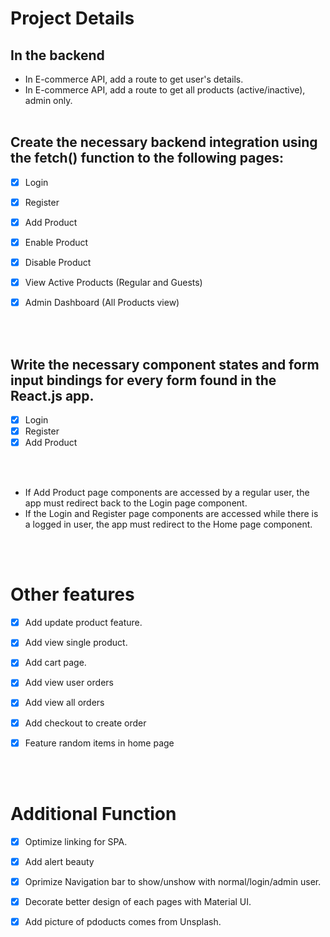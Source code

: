 # Project Details

## In the backend
- In E-commerce API, add a route to get user's details.  
- In E-commerce API, add a route to get all products (active/inactive), admin only.
<br><br>

## Create the necessary backend integration using the fetch() function to the following pages:

- [x]  Login

- [x]  Register
- [x]  Add Product
- [x]  Enable Product
- [x]  Disable Product
- [x]  View Active Products (Regular and Guests)
- [x]  Admin Dashboard (All Products view)

<br><br>

## Write the necessary component states and form input bindings for every form found in the React.js app.

- [x]  Login
- [x]  Register
- [x]  Add Product

<br><br>

- If Add Product page components are accessed by a regular user, the app must redirect back to the Login page component.
- If the Login and Register page components are accessed while there is a logged in user, the app must redirect to the Home page component.

<br><br>

# Other features

- [x] Add update product feature.

- [x] Add view single product.
- [x] Add cart page.
- [x] Add view user orders
- [x] Add view all orders
- [x] Add checkout to create order
- [x] Feature random items in home page

<br><br>

# Additional Function

- [x] Optimize linking for SPA.
- [x] Add alert beauty

- [x] Oprimize Navigation bar to show/unshow with normal/login/admin user. 
- [x] Decorate better design of each pages with Material UI.
- [x] Add picture of pdoducts comes from Unsplash.